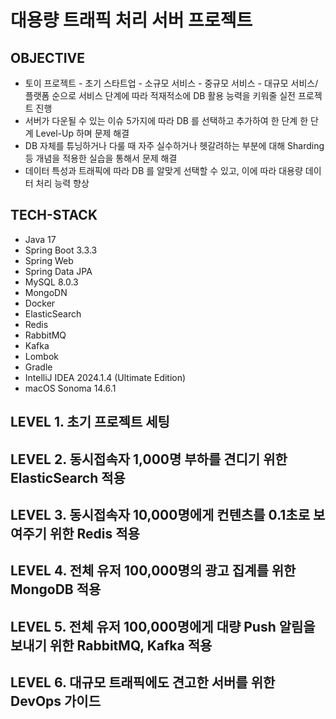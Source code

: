 # 대용량 트래픽 처리 서버 프로젝트

## OBJECTIVE
- 토이 프로젝트 - 초기 스타트업 - 소규모 서비스 - 중규모 서비스 - 대규모 서비스/플랫폼 순으로 서비스 단계에 따라 적재적소에 DB 활용 능력을 키워줄 실전 프로젝트 진행
- 서버가 다운될 수 있는 이슈 5가지에 따라 DB 를 선택하고 추가하여 한 단계 한 단계 Level-Up 하며 문제 해결
- DB 자체를 튜닝하거나 다룰 때 자주 실수하거나 헷갈려하는 부분에 대해 Sharding 등 개념을 적용한 실습을 통해서 문제 해결
- 데이터 특성과 트래픽에 따라 DB 를 알맞게 선택할 수 있고, 이에 따라 대용량 데이터 처리 능력 향상

## TECH-STACK
- Java 17
- Spring Boot 3.3.3
- Spring Web
- Spring Data JPA
- MySQL 8.0.3
- MongoDN
- Docker
- ElasticSearch
- Redis
- RabbitMQ
- Kafka
- Lombok
- Gradle
- IntelliJ IDEA 2024.1.4 (Ultimate Edition)
- macOS Sonoma 14.6.1

## LEVEL 1. 초기 프로젝트 세팅

## LEVEL 2. 동시접속자 1,000명 부하를 견디기 위한 ElasticSearch 적용

## LEVEL 3. 동시접속자 10,000명에게 컨텐츠를 0.1초로 보여주기 위한 Redis 적용

## LEVEL 4. 전체 유저 100,000명의 광고 집계를 위한 MongoDB 적용

## LEVEL 5. 전체 유저 100,000명에게 대량 Push 알림을 보내기 위한 RabbitMQ, Kafka 적용

## LEVEL 6. 대규모 트래픽에도 견고한 서버를 위한 DevOps 가이드